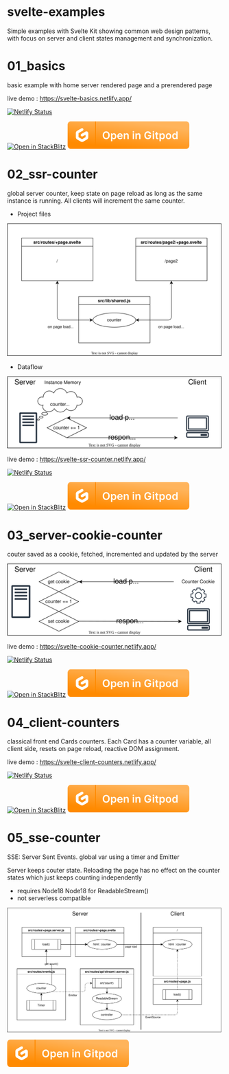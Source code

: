 # svelte-examples

Simple examples with Svelte Kit showing common web design patterns, with focus on server and client states management and synchronization.

# 01_basics

basic example with home server rendered page and a prerendered page

live demo : https://svelte-basics.netlify.app/

[![Netlify Status](https://api.netlify.com/api/v1/badges/6e5744d9-f70d-48af-b7ff-908415431a51/deploy-status)](https://svelte-basics.netlify.app/)

[![Open in StackBlitz](https://developer.stackblitz.com/img/open_in_stackblitz.svg)](https://stackblitz.com/github/MicroWebStacks/svelte-examples/tree/main/01_basics)
[![open in Gitpod](./media/gitpod.svg)](https://gitpod.io/?on=gitpod#https://github.com/MicroWebStacks/svelte-examples/tree/main/01_basics)


# 02_ssr-counter

global server counter, keep state on page reload as long as the same instance is running. All clients will increment the same counter.

* Project files

<img src="./media/02_ssr-counter.drawio.svg" width="500">

* Dataflow

<img src="./media/02_ssr-counter-dataflow.drawio.svg" width="500">


live demo : https://svelte-ssr-counter.netlify.app/

[![Netlify Status](https://api.netlify.com/api/v1/badges/71157122-a8d8-4bdf-92ee-7c000f77991d/deploy-status)](https://svelte-ssr-counter.netlify.app/)

[![Open in StackBlitz](https://developer.stackblitz.com/img/open_in_stackblitz.svg)](https://stackblitz.com/github/MicroWebStacks/svelte-examples/tree/main/02_ssr-counter)
[![open in Gitpod](./media/gitpod.svg)](https://gitpod.io/?on=gitpod#https://github.com/MicroWebStacks/svelte-examples/tree/main/02_ssr-counter)


# 03_server-cookie-counter

couter saved as a cookie, fetched, incremented and updated by the server

<img src="./media/03_server-cookie-counter.drawio.svg" width="500">

live demo : https://svelte-cookie-counter.netlify.app/

[![Netlify Status](https://api.netlify.com/api/v1/badges/12e511dd-b988-4c8a-a84f-0db3651889e0/deploy-status)](https://svelte-cookie-counter.netlify.app/)

[![Open in StackBlitz](https://developer.stackblitz.com/img/open_in_stackblitz.svg)](https://stackblitz.com/github/MicroWebStacks/svelte-examples/tree/main/03_server-cookie-counter)
[![open in Gitpod](./media/gitpod.svg)](https://gitpod.io/?on=gitpod#https://github.com/MicroWebStacks/svelte-examples/tree/main/03_server-cookie-counter)

# 04_client-counters

classical front end Cards counters. Each Card has a counter variable, all client side, resets on page reload, reactive DOM assignment.

live demo : https://svelte-client-counters.netlify.app/

[![Netlify Status](https://api.netlify.com/api/v1/badges/e24c6238-9f4e-48cc-9391-f215fcd36c9a/deploy-status)](https://svelte-client-counters.netlify.app/)

[![Open in StackBlitz](https://developer.stackblitz.com/img/open_in_stackblitz.svg)](https://stackblitz.com/github/MicroWebStacks/svelte-examples/tree/main/04_client-counters)
[![open in Gitpod](./media/gitpod.svg)](https://gitpod.io/?on=gitpod#https://github.com/MicroWebStacks/svelte-examples/tree/main/04_client-counters)

# 05_sse-counter

SSE: Server Sent Events. global var using a timer and Emitter

Server keeps couter state. Reloading the page has no effect on the counter states which just keeps counting independently

* requires Node18 Node18 for ReadableStream()
* not serverless compatible

<img src="./media/05_sse-counter.drawio.svg" width="500">

[![open in Gitpod](./media/gitpod.svg)](https://gitpod.io/?on=gitpod#https://github.com/MicroWebStacks/svelte-examples/tree/main/05_sse-counter)
